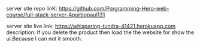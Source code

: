 server site repo linK: https://github.com/Porgramming-Hero-web-course/full-stack-server-Apurbopaul131

server site live link: https://whispering-tundra-41421.herokuapp.com
description: If you delete the product then load the the website for show the ui.Because I can not it smooth.
